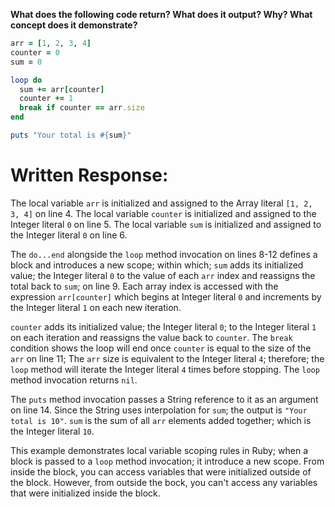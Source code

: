 **What does the following code return? What does it output? Why? What concept does it demonstrate?**

```ruby
arr = [1, 2, 3, 4]
counter = 0
sum = 0

loop do
  sum += arr[counter]
  counter += 1
  break if counter == arr.size
end

puts "Your total is #{sum}"
```
# Written Response:

The local variable `arr` is initialized and assigned to the Array literal `[1, 2, 3, 4]` on line 4. The local variable `counter` is initialized and assigned to the Integer literal `0` on line 5. The local variable `sum` is initialized and assigned to the Integer literal `0` on line 6.

The `do...end` alongside the `loop` method invocation on lines 8-12 defines a block and introduces a new scope; within which; `sum` adds its initialized value; the Integer literal `0` to the value of each `arr` index and reassigns the total back to `sum`; on line 9. Each array index is accessed with the expression `arr[counter]` which begins at Integer literal `0` and increments by the Integer literal `1` on each new iteration.

`counter` adds its initialized value; the Integer literal `0`; to the Integer literal `1` on each iteration and reassigns the value back to `counter`. The `break` condition shows the loop will end once `counter` is equal to the size of the `arr` on line 11; The `arr` size is equivalent to the Integer literal `4`; therefore; the `loop` method will iterate the Integer literal `4` times before stopping. The `loop` method invocation returns `nil`.

The `puts` method invocation passes a String reference to it as an argument on line 14. Since the String uses interpolation for `sum`; the output is `"Your total is 10"`. `sum` is the sum of all `arr` elements added together; which is the Integer literal `10`.

This example demonstrates local variable scoping rules in Ruby; when a block is passed to a `loop` method invocation; it introduce a new scope. From inside the block, you can access variables that were initialized outside of the block. However, from outside the bock, you can't access any variables that were initialized inside the block.

